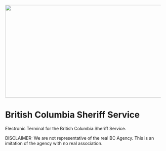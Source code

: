 <p align="center">
<img width="600" height="300" src="https://www.bgco.ca/wp-content/uploads/sites/32/2019/07/Gov-BC.png">
</p>

# British Columbia Sheriff Service
Electronic Terminal for the British Columbia Sheriff Service.

DISCLAIMER: We are not representative of the real BC Agency. This is an imitation of the agency with no real association. 
